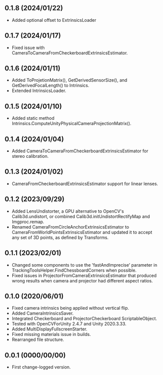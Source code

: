 


## 0.1.8 (2024/01/22)

- Added optional offset to ExtrinsicsLoader


## 0.1.7 (2024/01/17)

- Fixed issue with CameraToCameraFromCheckerboardExtrinsicsEstimator.


## 0.1.6 (2024/01/11)

- Added ToProjetionMatrix(), GetDerivedSensorSize(), and GetDerivedFocalLength() to Intrinsics.
- Extended IntrinsicsLoader.


## 0.1.5  (2024/01/10)

- Added static method Intrinsics.ComputeUnityPhysicalCameraProjectionMatrix().


## 0.1.4  (2024/01/04)

- Added CameraToCameraFromCheckerboardExtrinsicsEstimator for stereo calibration.


## 0.1.3  (2024/01/02)

- CameraFromCheckerboardExtrinsicsEstimator support for linear lenses.


## 0.1.2  (2023/09/29)

- Added LensUndistorter, a GPU alternative to OpenCV's Calib3d.undistort, or combined Calib3d.initUndistortRectifyMap and Imgproc.remap.
- Renamed CameraFromCircleAnchorExtrinsicsEstimator to CameraFromWorldPointsExtrinsicsEstimator and updated it to accept any set of 3D points, as defined by Transforms.


## 0.1.1  (2023/02/01)

- Changed some components to use the 'fastAndImprecise' parameter in TrackingToolsHelper.FindChessboardCorners when possible.
- Fixed issues in ProjectorFromCameraExtrinsicsEstimator that produced wrong results when camera and projector had different aspect ratios.


## 0.1.0 (2020/06/01)

- Fixed camera intrinsics being applied without vertical flip.
- Added CameraIntrinsicsSaver.
- Integrated Checkerboard and ProjectorCheckerboard ScriptableObject.
- Tested with OpenCVForUnity 2.4.7 and Unity 2020.3.33.
- Added MultiDisplayFullscreenStarter.
- Fixed missing materials issue in builds.
- Rearranged file structure.


## 0.0.1 (0000/00/00)

- First change-logged version.

